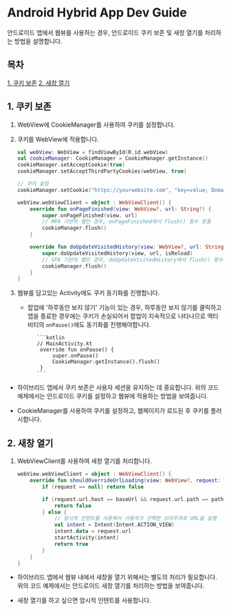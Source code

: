 # Android Hybrid App Dev Guide

안드로이드 앱에서 웹뷰를 사용하는 경우, 안드로이드 쿠키 보존 및 새창 열기를 처리하는 방법을 설명합니다.

## 목차

[1. 쿠키 보존](#1-쿠키-보존)
[2. 새창 열기](#2-새창-열기)

## 1. 쿠키 보존

1.  WebView에 CookieManager를 사용하여 쿠키를 설정합니다.

2.  쿠키를 WebView에 적용합니다.

    ```kotlin
    val webView: WebView = findViewById(R.id.webView)
    val cookieManager: CookieManager = CookieManager.getInstance()
    cookieManager.setAcceptCookie(true)
    cookieManager.setAcceptThirdPartyCookies(webView, true)

    // 쿠키 설정
    cookieManager.setCookie("https://yourwebsite.com", "key=value; Domain=.yourwebsite.com")

    webView.webViewClient = object : WebViewClient() {
        override fun onPageFinished(view: WebView?, url: String?) {
            super.onPageFinished(view, url)
            // MPA 기반의 웹인 경우, onPageFinished에서 flush() 함수 호출
            cookieManager.flush()
        }

        override fun doUpdateVisitedHistory(view: WebView?, url: String?, isReload: Boolean) {
            super.doUpdateVisitedHistory(view, url, isReload)
            // SPA 기반의 웹인 경우, doUpdateVisitedHistory에서 flush() 함수 호출
            cookieManager.flush()
        }
    }
    ```

3.  웹뷰를 담고있는 Activity에도 쿠키 동기화를 진행합니다.

    - 팝업에 '하루동안 보지 않기' 기능이 있는 경우, 하루동안 보지 않기를 클릭하고 앱을 종료한 경우에는
      쿠키가 손실되어서 팝업이 지속적으로 나타나므로 액티비티의 `onPause()`에도 동기화를 진행해야합니다.

             ```kotlin
             // MainActivity.kt
              override fun onPause() {
                  super.onPause()
                  CookieManager.getInstance().flush()
              }
             ```

- 하이브리드 앱에서 쿠키 보존은 사용자 세션을 유지하는 데 중요합니다. 위의 코드 예제에서는 안드로이드 쿠키를 설정하고 웹뷰에 적용하는 방법을 보여줍니다.

- CookieManager를 사용하여 쿠키를 설정하고, 웹페이지가 로드된 후 쿠키를 플러시합니다.

## 2. 새창 열기

1. WebViewClient를 사용하여 새창 열기를 처리합니다.

   ```kotlin
   webView.webViewClient = object : WebViewClient() {
       override fun shouldOverrideUrlLoading(view: WebView?, request: WebResourceRequest?): Boolean {
           if (request == null) return false

           if (request.url.host == baseUrl && request.url.path == path) {
               return false
           } else {
               // 암시적 인텐트를 사용해서 사용자가 선택한 브라우저로 URL을 실행
               val intent = Intent(Intent.ACTION_VIEW)
               intent.data = request.url
               startActivity(intent)
               return true
           }
       }
   }
   ```

- 하이브리드 앱에서 웹뷰 내에서 새창을 열기 위해서는 별도의 처리가 필요합니다. 위의 코드 예제에서는 안드로이드 새창 열기를 처리하는 방법을 보여줍니다.

- 새창 열기를 하고 싶으면 암시적 인텐트를 사용합니다.
